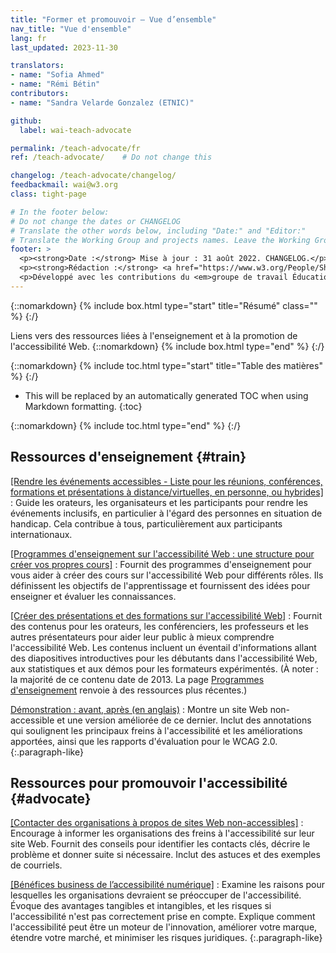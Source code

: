 ```yaml
---
title: "Former et promouvoir – Vue d’ensemble"
nav_title: "Vue d'ensemble"
lang: fr
last_updated: 2023-11-30

translators:
- name: "Sofia Ahmed"
- name: "Rémi Bétin"
contributors:
- name: "Sandra Velarde Gonzalez (ETNIC)"

github:
  label: wai-teach-advocate

permalink: /teach-advocate/fr
ref: /teach-advocate/    # Do not change this

changelog: /teach-advocate/changelog/
feedbackmail: wai@w3.org
class: tight-page

# In the footer below:
# Do not change the dates or CHANGELOG
# Translate the other words below, including "Date:" and "Editor:"
# Translate the Working Group and projects names. Leave the Working Group and projects acronyms in English.
footer: >
  <p><strong>Date :</strong> Mise à jour : 31 août 2022. CHANGELOG.</p>
  <p><strong>Rédaction :</strong> <a href="https://www.w3.org/People/Shawn/">Shawn Lawton Henry</a>.</p>
  <p>Développé avec les contributions du <em>groupe de travail Éducation et Promotion</em> (<a href="https://www.w3.org/WAI/EO/">EOWG</a>).</p>
---
```


{::nomarkdown}
{% include box.html type="start" title="Résumé" class="" %}
{:/}

Liens vers des ressources liées à l'enseignement et à la promotion de l'accessibilité Web.
{::nomarkdown}
{% include box.html type="end" %}
{:/}

{::nomarkdown}
{% include toc.html type="start" title="Table des matières" %}
{:/}

- This will be replaced by an automatically generated TOC when using Markdown formatting.
{:toc}

{::nomarkdown}
{% include toc.html type="end" %}
{:/}

## Ressources d'enseignement {#train}

[[Rendre les événements accessibles - Liste pour les réunions, conférences, formations et présentations à distance/virtuelles, en personne, ou hybrides]](/teach-advocate/accessible-presentations/)
: Guide les orateurs, les organisateurs et les participants pour rendre les événements inclusifs, en particulier à l'égard des personnes en situation de handicap. Cela contribue à tous, particulièrement aux participants internationaux.

[[Programmes d'enseignement sur l'accessibilité Web : une structure pour créer vos propres cours]](/curricula/)
: Fournit des programmes d'enseignement pour vous aider à créer des cours sur l'accessibilité Web pour différents rôles. Ils définissent les objectifs de l'apprentissage et fournissent des idées pour enseigner et évaluer les connaissances.

[[Créer des présentations et des formations sur l'accessibilité Web]](/teach-advocate/accessibility-training/)
: Fournit des contenus pour les orateurs, les conférenciers, les professeurs et les autres présentateurs pour aider leur public à mieux comprendre l'accessibilité Web. Les contenus incluent un éventail d'informations allant des diapositives introductives pour les débutants dans l'accessibilité Web, aux statistiques et aux démos pour les formateurs expérimentés. (À noter : la majorité de ce contenu date de 2013. La page [Programmes d'enseignement](/curricula/) renvoie à des ressources plus récentes.)

[Démonstration : avant, après (en anglais)](https://www.w3.org/WAI/demos/bad/)
: Montre un site Web non-accessible et une version améliorée de ce dernier. Inclut des annotations qui soulignent les principaux freins à l'accessibilité et les améliorations apportées, ainsi que les rapports d'évaluation pour le WCAG 2.0.
{:.paragraph-like}

## Ressources pour promouvoir l'accessibilité {#advocate}

[[Contacter des organisations à propos de sites Web non-accessibles]](/teach-advocate/contact-inaccessible-websites/)
: Encourage à informer les organisations des freins à l'accessibilité sur leur site Web. Fournit des conseils pour identifier les contacts clés, décrire le problème et donner suite si nécessaire. Inclut des astuces et des exemples de courriels.

[[Bénéfices business de l’accessibilité numérique]](/business-case/)
: Examine les raisons pour lesquelles les organisations devraient se préoccuper de l'accessibilité. Évoque des avantages tangibles et intangibles, et les risques si l'accessibilité n'est pas correctement prise en compte. Explique comment l'accessibilité peut être un moteur de l'innovation, améliorer votre marque, étendre votre marché, et minimiser les risques juridiques.
{:.paragraph-like}
